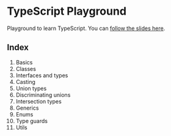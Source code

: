 # TypeScript Playground

Playground to learn TypeScript. You can [follow the slides here](https://docs.google.com/presentation/d/1Y_pjUA1OzW3xUlJvyzE5O183gXYD3Lbyps_BNpk0p2I/edit?usp=sharing).

## Index

1. Basics
2. Classes
3. Interfaces and types
4. Casting
5. Union types
6. Discriminating unions
7. Intersection types
8. Generics
9. Enums
10. Type guards
11. Utils
